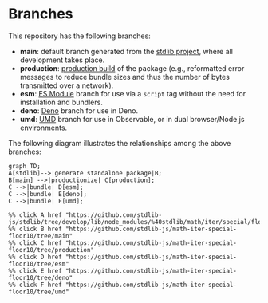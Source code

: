 <!--

@license Apache-2.0

Copyright (c) 2022 The Stdlib Authors.

Licensed under the Apache License, Version 2.0 (the "License");
you may not use this file except in compliance with the License.
You may obtain a copy of the License at

    http://www.apache.org/licenses/LICENSE-2.0

Unless required by applicable law or agreed to in writing, software
distributed under the License is distributed on an "AS IS" BASIS,
WITHOUT WARRANTIES OR CONDITIONS OF ANY KIND, either express or implied.
See the License for the specific language governing permissions and
limitations under the License.

-->

# Branches

This repository has the following branches:

-   **main**: default branch generated from the [stdlib project][stdlib-url], where all development takes place.
-   **production**: [production build][production-url] of the package (e.g., reformatted error messages to reduce bundle sizes and thus the number of bytes transmitted over a network).
-   **esm**: [ES Module][esm-url] branch for use via a `script` tag without the need for installation and bundlers.
-   **deno**: [Deno][deno-url] branch for use in Deno.
-   **umd**: [UMD][umd-url] branch for use in Observable, or in dual browser/Node.js environments.

The following diagram illustrates the relationships among the above branches:

```mermaid
graph TD;
A[stdlib]-->|generate standalone package|B;
B[main] -->|productionize| C[production];
C -->|bundle| D[esm];
C -->|bundle| E[deno];
C -->|bundle| F[umd];

%% click A href "https://github.com/stdlib-js/stdlib/tree/develop/lib/node_modules/%40stdlib/math/iter/special/floor10"
%% click B href "https://github.com/stdlib-js/math-iter-special-floor10/tree/main"
%% click C href "https://github.com/stdlib-js/math-iter-special-floor10/tree/production"
%% click D href "https://github.com/stdlib-js/math-iter-special-floor10/tree/esm"
%% click E href "https://github.com/stdlib-js/math-iter-special-floor10/tree/deno"
%% click F href "https://github.com/stdlib-js/math-iter-special-floor10/tree/umd"
```

[stdlib-url]: https://github.com/stdlib-js/stdlib/tree/develop/lib/node_modules/%40stdlib/math/iter/special/floor10
[production-url]: https://github.com/stdlib-js/math-iter-special-floor10/tree/production
[deno-url]: https://github.com/stdlib-js/math-iter-special-floor10/tree/deno
[umd-url]: https://github.com/stdlib-js/math-iter-special-floor10/tree/umd
[esm-url]: https://github.com/stdlib-js/math-iter-special-floor10/tree/esm